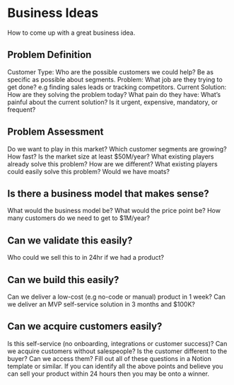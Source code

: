 # Business Ideas

How to come up with a great business idea.

## Problem Definition

Customer Type: Who are the possible customers we could help? Be as specific as possible about segments.
Problem: What job are they trying to get done? e.g finding sales leads or tracking competitors.
Current Solution: How are they solving the problem today?
What pain do they have: What’s painful about the current solution? Is it urgent, expensive, mandatory, or frequent?

## Problem Assessment

Do we want to play in this market?
Which customer segments are growing? How fast?
Is the market size at least $50M/year?
What existing players already solve this problem? How are we different?
What existing players could easily solve this problem? Would we have moats?

## Is there a business model that makes sense?

What would the business model be?
What would the price point be?
How many customers do we need to get to $1M/year?

## Can we validate this easily?

Who could we sell this to in 24hr if we had a product?

## Can we build this easily?

Can we deliver a low-cost (e.g no-code or manual) product in 1 week?
Can we deliver an MVP self-service solution in 3 months and $100K?

## Can we acquire customers easily?

Is this self-service (no onboarding, integrations or customer success)?
Can we acquire customers without salespeople?
Is the customer different to the buyer? Can we access them?
Fill out all of these questions in a Notion template or similar. If you can identify all the above points and believe you can sell your product within 24 hours then you may be onto a winner.